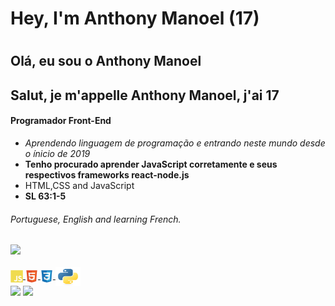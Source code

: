 # Hey, I'm Anthony Manoel (17) <h1>
## Olá, eu sou o Anthony Manoel <h4>
  ## Salut, je m'appelle Anthony Manoel, j'ai 17
  #### Programador Front-End
- _Aprendendo linguagem de programação e entrando neste mundo desde o ínicio de 2019_
- __Tenho procurado aprender JavaScript corretamente e seus respectivos frameworks react-node.js__
- HTML,CSS and JavaScript
- __SL 63:1-5__
###### Portuguese, English and learning French. <h6>
<div>
  <a href="https://github.com/anthonymanoel">
  <img height="200em" src="https://github-readme-stats.vercel.app/api/top-langs/?username=anthonymanoel&layout=compact&langs_count=7&theme=dark"/>
</div>
  <div style="display: inline_block"><br>
  <img align="center" alt="anthony-Js" height="20" width="20" src="https://raw.githubusercontent.com/devicons/devicon/master/icons/javascript/javascript-plain.svg">
  <img align="center" alt="anthony-HTML" height="20" width="20" src="https://raw.githubusercontent.com/devicons/devicon/master/icons/html5/html5-original.svg">
  <img align="center" alt="anthony-CSS" height="20" width="20" src="https://raw.githubusercontent.com/devicons/devicon/master/icons/css3/css3-original.svg">
  <img align="center" alt="anthony-Python" height="30" width="40" src="https://raw.githubusercontent.com/devicons/devicon/master/icons/python/python-original.svg"> 
</div>
<div> 
  <a href="https://www.instagram.com/_anthonymanoel__/" target="_blank"><img src="https://img.shields.io/badge/-Instagram-%23E4405F?style=for-the-badge&logo=instagram&logoColor=white" target="_blank"></a>
  <a href = "mailto:anthonymanoel12@gmail.com"><img src="https://img.shields.io/badge/-Gmail-%23333?style=for-the-badge&logo=gmail&logoColor=white" target="_blank"></a>
  </div>

